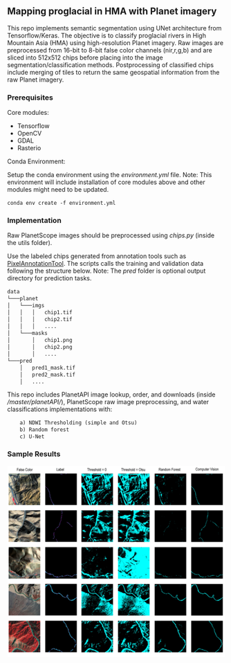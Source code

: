 ## Mapping proglacial in HMA with Planet imagery


This repo implements semantic segmentation using UNet architecture from Tensorflow/Keras. The objective is to classify proglacial rivers in High Mountain Asia (HMA) using high-resolution Planet imagery. Raw images are preprocessed from 16-bit to 8-bit false color channels (nir,r,g,b) and are sliced into 512x512 chips before placing into the image segmentation/classification methods. Postprocessing of classified chips include merging of tiles to return the same geospatial information from the raw Planet imagery. 

### Prerequisites

Core modules:
* Tensorflow
* OpenCV
* GDAL
* Rasterio

Conda Environment:

Setup the conda environment using the *environment.yml* file. Note: This environment will include installation of core modules above and other modules might need to be updated.

```
conda env create -f environment.yml
```

### Implementation

Raw PlanetScope images should be preprocessed using *chips.py* (inside the utils folder). 

Use the labeled chips generated from annotation tools such as [PixelAnnotationTool](https://github.com/abreheret/PixelAnnotationTool). The scripts calls the training and validation data following the structure below. Note: The *pred* folder is optional output directory for prediction tasks.

```
data
└───planet
│   └───imgs
│   │   │   chip1.tif
│   │   │   chip2.tif
│   │   │   ....
│   └───masks
│       │   chip1.png
│       │   chip2.png
│       │   ....
└───pred
    │   pred1_mask.tif
    │   pred2_mask.tif
    │   ....
```

This repo includes PlanetAPI image lookup, order, and downloads (inside */master/planetAPI/*), PlanetScope raw image preprocessing, and water classifications implementations with:

```
    a) NDWI Thresholding (simple and Otsu)
    b) Random forest
    c) U-Net
```

### Sample Results

![alt text](./figs/sample.jpg "Sample")

